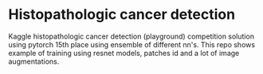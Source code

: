 # Histopathologic cancer detection
Kaggle histopathologic cancer detection (playground) competition solution using pytorch 
15th place using ensemble of different nn's. This repo shows example of training using resnet models, patches id and a lot of image augmentations. 
